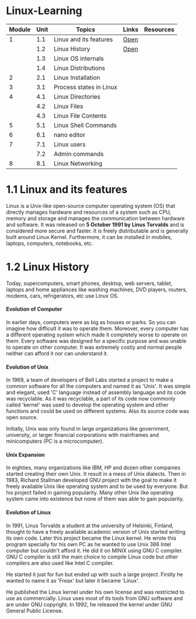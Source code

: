 # Linux-Learning
| Module 	| Unit 	| Topics                  	| Links 	| Resources 	|
|--------	|------	|-------------------------	|-------	|-----------	|
| 1      	| 1.1  	| Linux and its features  	|<a href="https://github.com/mayurrkukreja/Linux-Learning#11-linux-and-its-features">Open</a>       	|           	|
|        	| 1.2  	| Linux History      	|<a href="https://github.com/mayurrkukreja/Linux-Learning#12-linux-history">Open</a>       	|           	|
|        	| 1.3  	| Linux OS internals      	|       	|           	|
|        	| 1.4  	| Linux Distributions     	|       	|           	|
| 2      	| 2.1  	| Linux Installation      	|       	|           	|
| 3      	| 3.1  	| Process states in Linux 	|       	|           	|
| 4      	| 4.1  	| Linux Directories       	|       	|           	|
|        	| 4.2  	| Linux Files             	|       	|           	|
|        	| 4.3  	| Linux File Contents     	|       	|           	|
| 5      	| 5.1  	| Linux Shell Commands    	|       	|           	|
| 6      	| 6.1  	| nano editor             	|       	|           	|
| 7      	| 7.1  	| Linux users             	|       	|           	|
|        	| 7.2  	| Admin commands          	|       	|           	|
| 8      	| 8.1  	| Linux Networking        	|       	|           	|


# 1.1 Linux and its features

Linux is a Unix-like open-source computer operating system (OS) 
that directly manages hardware and resources of a system such as CPU, 
memory and storage and manages the communication between hardware and software. It was released on 
**5 October 1991 by Linus Torvalds** and is considered more secure and faster. 
It is freely distributable and is generally built around Linux Kernel. 
Furthermore, it can be installed in mobiles, laptops, computers, notebooks, etc.


# 1.2 Linux History

Today, supercomputers, smart phones, desktop, web servers, tablet, laptops and home appliances like washing machines, DVD players, routers, modems, cars, refrigerators, etc use Linux OS.

#### Evolution of Computer
In earlier days, computers were as big as houses or parks. So you can imagine how difficult it was to operate them. Moreover, every computer has a different operating system which made it completely worse to operate on them. Every software was designed for a specific purpose and was unable to operate on other computer. It was extremely costly and normal people neither can afford it nor can understand it.

#### Evolution of Unix
In 1969, a team of developers of Bell Labs started a project to make a common software for all the computers and named it as 'Unix'. It was simple and elegant, used 'C' language instead of assembly language and its code was recyclable. As it was recyclable, a part of its code now commonly called 'kernel' was used to develop the operating system and other functions and could be used on different systems. Also its source code was open source.

Initially, Unix was only found in large organizations like government, university, or larger financial corporations with mainframes and minicomputers (PC is a microcomputer).

#### Unix Expansion
In eighties, many organizations like IBM, HP and dozen other companies started creating their own Unix. It result in a mess of Unix dialects. Then in 1983, Richard Stallman developed GNU project with the goal to make it freely available Unix like operating system and to be used by everyone. But his project failed in gaining popularity. Many other Unix like operating system came into existence but none of them was able to gain popularity.

#### Evolution of Linux
In 1991, Linus Torvalds a student at the university of Helsinki, Finland, thought to have a freely available academic version of Unix started writing its own code. Later this project became the Linux kernel. He wrote this program specially for his own PC as he wanted to use Unix 386 Intel computer but couldn't afford it. He did it on MINIX using GNU C compiler. GNU C compiler is still the main choice to compile Linux code but other compilers are also used like Intel C compiler.

He started it just for fun but ended up with such a large project. Firstly he wanted to name it as 'Freax' but later it became 'Linux'.

He published the Linux kernel under his own license and was restricted to use as commercially. Linux uses most of its tools from GNU software and are under GNU copyright. In 1992, he released the kernel under GNU General Public License.
